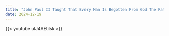 ```yaml
---
title: "John Paul II Taught That Every Man Is Begotten From God The Father"
date: 2024-12-19
---
```


{{< youtube uIJ4AEtilsk >}}
